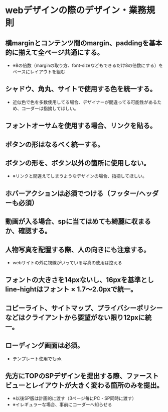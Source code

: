 # webデザインの際のデザイン・業務規則

## 横marginとコンテンツ間のmargin、paddingを基本的に揃えて全ページ共通にする。
- ※8の倍数（marginの取り方、font-sizeなどもできるだけ8の倍数にする）をベースにレイアウトを組む

## シャドウ、角丸、サイトで使用する色を統一する。
- 近似色で色を多数使用してる場合、デザイナーが間違ってる可能性があるため、コーダーは指摘してほしい。

## フォントオーサムを使用する場合、リンクを貼る。

## ボタンの形はなるべく統一する。

## ボタンの形を、ボタン以外の箇所に使用しない。
- ※リンクと間違えてしまうようなデザインの場合、指摘してほしい。

## ホバーアクションは必須でつける（フッター/ヘッダーも必須）

## 動画が入る場合、spに当てはめても綺麗に収まるか、確認する。

## 人物写真を配置する際、人の向きにも注意する。
- webサイトの外に視線がいっている写真の使用は控える

## フォントの大きさを14pxないし、16pxを基準としline-hightはフォント × 1.7〜2.0pxで統一。

## コピーライト、サイトマップ、プライバシーポリシーなどはクライアントから要望がない限り12pxに統一。

## ローディング画面は必須。
- テンプレート使用でもok

## 先方にTOPのSPデザインを提出する際、ファーストビューとレイアウトが大きく変わる箇所のみを提出。
- ※以後SP版は計画的に渡す（3ページ毎にPC・SP同時に渡す）
- ※イレギュラーな場合、事前にコーダーへ知らせる
